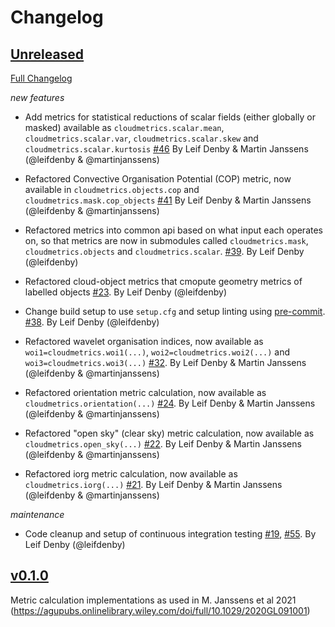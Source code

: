 # Changelog

## [Unreleased](https://github.com/cloudsci/cloudmetrics/tree/HEAD)

[Full Changelog](https://github.com/cloudsci/cloudmetrics/compare/v0.1.0...HEAD)

*new features*

- Add metrics for statistical reductions of scalar fields (either globally or
  masked) available as `cloudmetrics.scalar.mean`, `cloudmetrics.scalar.var`,
  `cloudmetrics.scalar.skew` and `cloudmetrics.scalar.kurtosis`
  [\#46](https://github.com/cloudsci/cloudmetrics/pull/46) By Leif Denby &
  Martin Janssens (@leifdenby & @martinjanssens)

- Refactored Convective Organisation Potential (COP) metric, now available in
  `cloudmetrics.objects.cop` and `cloudmetrics.mask.cop_objects`
  [\#41](https://github.com/cloudsci/cloudmetrics/pull/41) By Leif Denby &
  Martin Janssens (@leifdenby & @martinjanssens)

- Refactored metrics into common api based on what input each operates on, so
  that metrics are now in submodules called `cloudmetrics.mask`,
  `cloudmetrics.objects` and `cloudmetrics.scalar`.
  [\#39](https://github.com/cloudsci/cloudmetrics/pull/39). By Leif Denby
  (@leifdenby)

- Refactored cloud-object metrics that cmopute geometry metrics of labelled
  objects [\#23](https://github.com/cloudsci/cloudmetrics/pull/23). By Leif
  Denby (@leifdenby)

- Change build setup to use `setup.cfg` and setup linting using
  [pre-commit](https://pre-commit.com/#usage).
  [\#38](https://github.com/cloudsci/cloudmetrics/pull/32). By Leif Denby
  (@leifdenby)

- Refactored wavelet organisation indices, now available as
  `woi1=cloudmetrics.woi1(...)`, `woi2=cloudmetrics.woi2(...)` and
  `woi3=cloudmetrics.woi3(...)`
  [\#32](https://github.com/cloudsci/cloudmetrics/pull/32). By Leif Denby
  & Martin Janssens (@leifdenby & @martinjanssens)

- Refactored orientation metric calculation, now available as
  `cloudmetrics.orientation(...)`
  [\#24](https://github.com/cloudsci/cloudmetrics/pull/24). By Leif Denby
  & Martin Janssens (@leifdenby & @martinjanssens)

- Refactored "open sky" (clear sky) metric calculation, now available as
  `cloudmetrics.open_sky(...)`
  [\#22](https://github.com/cloudsci/cloudmetrics/pull/22). By Leif Denby
  & Martin Janssens (@leifdenby & @martinjanssens)

- Refactored iorg metric calculation, now available as `cloudmetrics.iorg(...)`
  [\#21](https://github.com/cloudsci/cloudmetrics/pull/21). By Leif Denby
  & Martin Janssens (@leifdenby & @martinjanssens)

*maintenance*

- Code cleanup and setup of continuous integration testing
  [\#19](https://github.com/cloudsci/cloudmetrics/pull/19),
  [\#55](https://github.com/cloudsci/cloudmetrics/pull/55). By Leif Denby
  (@leifdenby)


## [v0.1.0](https://github.com/cloudsci/cloudmetrics/releases/tag/v0.1.0)

Metric calculation implementations as used in M. Janssens et al 2021
(https://agupubs.onlinelibrary.wiley.com/doi/full/10.1029/2020GL091001)
